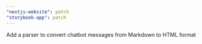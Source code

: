 ```yaml
---
"nextjs-website": patch
"storybook-app": patch
---
```


Add a parser to convert chatbot messages from Markdown to HTML format
